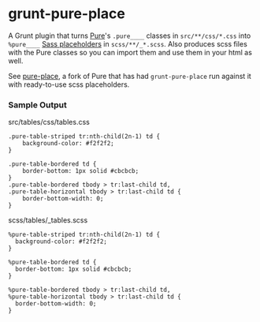 grunt-pure-place
================

A Grunt plugin that turns [Pure](http://purecss.io/)'s `.pure____` classes in `src/**/css/*.css` into
`%pure____` [Sass placeholders](http://sass-lang.com/docs/yardoc/file.SASS_REFERENCE.html#placeholder_selectors_)
in `scss/**/_*.scss`. Also produces scss files with the Pure classes so you can import them and use them
in your html as well.

See [pure-place](https://github.com/jjt/pure-place), a fork of Pure that has had `grunt-pure-place`
run against it with ready-to-use scss placeholders.

### Sample Output  

src/tables/css/tables.css   

    .pure-table-striped tr:nth-child(2n-1) td {
        background-color: #f2f2f2;
    }
    
    .pure-table-bordered td {
        border-bottom: 1px solid #cbcbcb;
    }
    .pure-table-bordered tbody > tr:last-child td,
    .pure-table-horizontal tbody > tr:last-child td {
        border-bottom-width: 0;
    }


scss/tables/_tables.scss  

    %pure-table-striped tr:nth-child(2n-1) td {
      background-color: #f2f2f2;
    }
    
    %pure-table-bordered td {
      border-bottom: 1px solid #cbcbcb;
    }
    
    %pure-table-bordered tbody > tr:last-child td,
    %pure-table-horizontal tbody > tr:last-child td {
      border-bottom-width: 0;
    }
